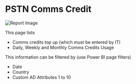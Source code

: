 # PSTN Comms Credit

![Report Image](/TeamsBillingYE/TB6678.png)

This page lists

- Comms credits top up (which must be entered by IT)
- Daily, Weekly and Monthly Comms Credits Usage

This information can be filtered by (use Power BI page filters)

- Date
- Country
- Custom AD Attributes 1 to 10